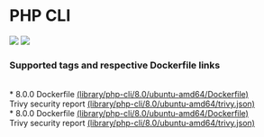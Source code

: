 # PHP CLI
[![](https://images.microbadger.com/badges/image/antonchernik/php-cli.svg)](https://microbadger.com/images/antonchernik/php-cli)
[![](https://images.microbadger.com/badges/version/antonchernik/php-cli.svg)](https://microbadger.com/images/antonchernik/php-cli)
### Supported tags and respective Dockerfile links
<br/>* 8.0.0 Dockerfile [(library/php-cli/8.0/ubuntu-amd64/Dockerfile)](https://github.com/antonchernik/docker/blob/php-cli-8.0.0-ubuntu-amd64/library/php-cli/8.0/ubuntu-amd64/Dockerfile)<br />Trivy security report [(library/php-cli/8.0/ubuntu-amd64/trivy.json)](https://github.com/antonchernik/docker/blob/php-cli-8.0.0-ubuntu-amd64/library/php-cli/8.0/ubuntu-amd64/trivy.json)<br />* 8.0.0 Dockerfile [(library/php-cli/8.0/ubuntu-amd64/Dockerfile)](https://github.com/antonchernik/docker/blob/php-cli-8.0.0-ubuntu-amd64/library/php-cli/8.0/ubuntu-amd64/Dockerfile)<br />Trivy security report [(library/php-cli/8.0/ubuntu-amd64/trivy.json)](https://github.com/antonchernik/docker/blob/php-cli-8.0.0-ubuntu-amd64/library/php-cli/8.0/ubuntu-amd64/trivy.json)<br />
